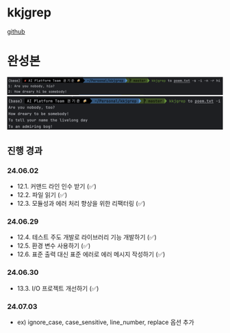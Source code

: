 # kkjgrep
[github](https://github.com/kkjsw17/kkjgrep)

# 완성본
![1](./images/1.png)
![2](./images/2.png)

## 진행 경과
### 24.06.02
- 12.1. 커맨드 라인 인수 받기 (✅)
- 12.2. 파일 읽기 (✅)
- 12.3. 모듈성과 에러 처리 향상을 위한 리팩터링 (✅)

### 24.06.29
- 12.4. 테스트 주도 개발로 라이브러리 기능 개발하기 (✅)
- 12.5. 환경 변수 사용하기 (✅)
- 12.6. 표준 출력 대신 표준 에러로 에러 메시지 작성하기 (✅)

### 24.06.30
- 13.3. I/O 프로젝트 개선하기 (✅)

### 24.07.03
- ex) ignore_case, case_sensitive, line_number, replace 옵션 추가

